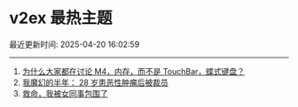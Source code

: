 # v2ex 最热主题

最近更新时间: 2025-04-20 16:02:59

--- 
1. [为什么大家都在讨论 M4，内存，而不是 TouchBar，蝶式键盘？](https://www.v2ex.com/t/1126745) 
2. [我魔幻的半年： 28 岁患恶性肿瘤后被裁员](https://www.v2ex.com/t/1126754) 
3. [救命，我被女同事包围了](https://www.v2ex.com/t/1126771) 
